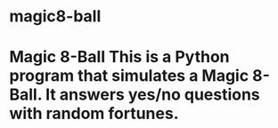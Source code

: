 # magic8-ball
# Magic 8-Ball  This is a Python program that simulates a Magic 8-Ball. It answers yes/no questions with random fortunes.
